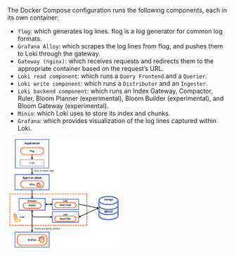 The Docker Compose configuration runs the following components, each in its own container:

- `flog`: which generates log lines. flog is a log generator for common log formats.
- `Grafana Alloy`: which scrapes the log lines from flog, and pushes them to Loki through the gateway.
- `Gateway (nginx)`: which receives requests and redirects them to the appropriate container based on the request’s URL.
- `Loki read component`: which runs a `Query Frontend` and a `Querier`.
- `Loki write component`: which runs a `Distributor` and an `Ingester`.
- `Loki backend component`: which runs an Index Gateway, Compactor, Ruler, Bloom Planner (experimental), Bloom Builder (experimental), and Bloom Gateway (experimental).
- `Minio`: which Loki uses to store its index and chunks.
- `Grafana`: which provides visualization of the log lines captured within Loki.

<img src="architecture.png" height=250 align="center" alt="architecture" />
